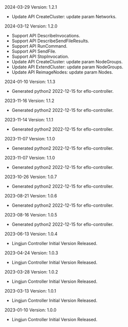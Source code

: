2024-03-29 Version: 1.2.1
- Update API CreateCluster: update param Networks.


2024-03-12 Version: 1.2.0
- Support API DescribeInvocations.
- Support API DescribeSendFileResults.
- Support API RunCommand.
- Support API SendFile.
- Support API StopInvocation.
- Update API CreateCluster: update param NodeGroups.
- Update API ExtendCluster: update param NodeGroups.
- Update API ReimageNodes: update param Nodes.


2024-01-10 Version: 1.1.3
- Generated python2 2022-12-15 for eflo-controller.

2023-11-16 Version: 1.1.2
- Generated python2 2022-12-15 for eflo-controller.

2023-11-14 Version: 1.1.1
- Generated python2 2022-12-15 for eflo-controller.

2023-11-07 Version: 1.1.0
- Generated python2 2022-12-15 for eflo-controller.

2023-11-07 Version: 1.1.0
- Generated python2 2022-12-15 for eflo-controller.

2023-10-26 Version: 1.0.7
- Generated python2 2022-12-15 for eflo-controller.

2023-08-21 Version: 1.0.6
- Generated python2 2022-12-15 for eflo-controller.

2023-08-16 Version: 1.0.5
- Generated python2 2022-12-15 for eflo-controller.

2023-06-13 Version: 1.0.4
- Lingjun Controller Initial Version Released.

2023-04-24 Version: 1.0.3
- Lingjun Controller Initial Version Released.

2023-03-28 Version: 1.0.2
- Lingjun Controller Initial Version Released.

2023-03-13 Version: 1.0.1
- Lingjun Controller Initial Version Released.

2023-01-10 Version: 1.0.0
- Lingjun Controller Initial Version Released.

